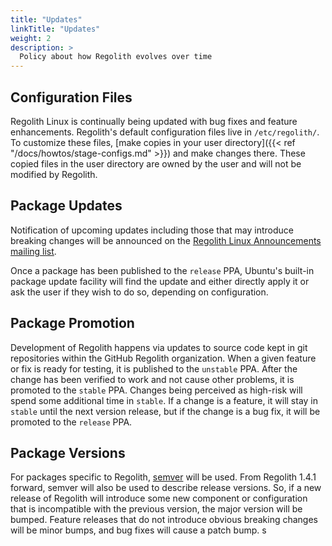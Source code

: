 ```yaml
---
title: "Updates"
linkTitle: "Updates"
weight: 2
description: >
  Policy about how Regolith evolves over time
---
```


## Configuration Files

Regolith Linux is continually being updated with bug fixes and feature enhancements. Regolith's default configuration files live in `/etc/regolith/`. To customize these files, [make copies in your user directory]({{< ref "/docs/howtos/stage-configs.md" >}}) and make changes there. These copied files in the user directory are owned by the user and will not be modified by Regolith.

## Package Updates

Notification of upcoming updates including those that may introduce breaking changes will be announced on the [Regolith Linux Announcements mailing list](https://www.freelists.org/list/regolith-linux).

Once a package has been published to the `release` PPA, Ubuntu's built-in package update facility will find the update and either directly apply it or ask the user if they wish to do so, depending on configuration.

## Package Promotion

Development of Regolith happens via updates to source code kept in git repositories within the GitHub Regolith organization. When a given feature or fix is ready for testing, it is published to the `unstable` PPA. After the change has been verified to work and not cause other problems, it is promoted to the `stable` PPA. Changes being perceived as high-risk will spend some additional time in `stable`. If a change is a feature, it will stay in `stable` until the next version release, but if the change is a bug fix, it will be promoted to the `release` PPA.

## Package Versions

For packages specific to Regolith, [semver](https://semver.org/) will be used. From Regolith 1.4.1 forward, semver will also be used to describe release versions. So, if a new release of Regolith will introduce some new component or configuration that is incompatible with the previous version, the major version will be bumped. Feature releases that do not introduce obvious breaking changes will be minor bumps, and bug fixes will cause a patch bump.
s
